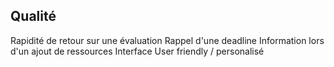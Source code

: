 ## Qualité

Rapidité de retour sur une évaluation
Rappel d'une deadline
Information lors d'un ajout de ressources
Interface User friendly / personalisé
